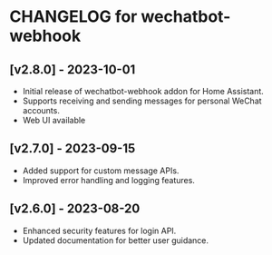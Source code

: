 # CHANGELOG for wechatbot-webhook

## [v2.8.0] - 2023-10-01
- Initial release of wechatbot-webhook addon for Home Assistant.
- Supports receiving and sending messages for personal WeChat accounts.
- Web UI available

## [v2.7.0] - 2023-09-15
- Added support for custom message APIs.
- Improved error handling and logging features.

## [v2.6.0] - 2023-08-20
- Enhanced security features for login API.
- Updated documentation for better user guidance.
